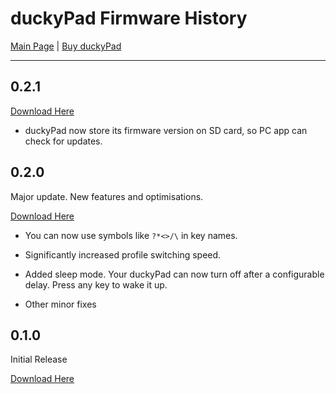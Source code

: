 # duckyPad Firmware History

[Main Page](/README.md) | [Buy duckyPad](/purchase_information.md)

------
## 0.2.1

[Download Here](https://github.com/dekuNukem/duckyPad/raw/master/firmware/duckypad_v0.2.1.dfu)

* duckyPad now store its firmware version on SD card, so PC app can check for updates.

## 0.2.0

Major update. New features and optimisations.

[Download Here](https://github.com/dekuNukem/duckyPad/raw/master/firmware/duckypad_v0.2.0.dfu)

* You can now use symbols like `?*<>/\` in key names.

* Significantly increased profile switching speed.

* Added sleep mode. Your duckyPad can now turn off after a configurable delay. Press any key to wake it up.

* Other minor fixes

## 0.1.0

Initial Release

[Download Here](https://github.com/dekuNukem/duckyPad/raw/master/firmware/duckypad_v0.1.0.dfu)
